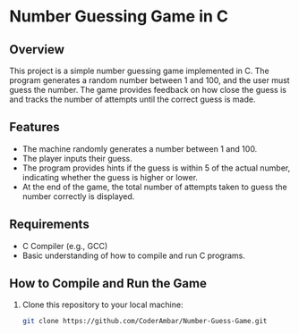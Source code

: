 # Number Guessing Game in C

## Overview

This project is a simple number guessing game implemented in C. The program generates a random number between 1 and 100, and the user must guess the number. The game provides feedback on how close the guess is and tracks the number of attempts until the correct guess is made.

## Features

- The machine randomly generates a number between 1 and 100.
- The player inputs their guess.
- The program provides hints if the guess is within 5 of the actual number, indicating whether the guess is higher or lower.
- At the end of the game, the total number of attempts taken to guess the number correctly is displayed.

## Requirements

- C Compiler (e.g., GCC)
- Basic understanding of how to compile and run C programs.

## How to Compile and Run the Game

1. Clone this repository to your local machine:
   ```bash
   git clone https://github.com/CoderAmbar/Number-Guess-Game.git

